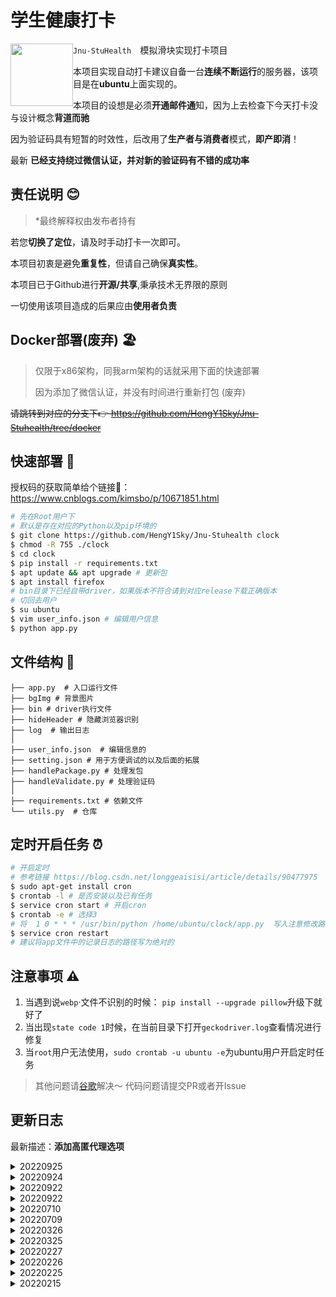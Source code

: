 #  学生健康打卡

<img src='https://img.shields.io/badge/Version-2.0.2-green' style='float:left; width:100px'/>

`Jnu-StuHealth  `模拟滑块实现打卡项目

本项目实现自动打卡建议自备一台**连续不断运行**的服务器，该项目是在**ubuntu**上面实现的。

本项目的设想是必须**开通邮件通**知，因为上去检查下今天打卡没与设计概念**背道而驰**

因为验证码具有短暂的时效性，后改用了**生产者与消费者**模式，**即产即消**！

最新 **已经支持绕过微信认证，并对新的验证码有不错的成功率**

##  责任说明 😊

> *最终解释权由发布者持有

若您**切换了定位**，请及时手动打卡一次即可。

本项目初衷是避免**重复性**，但请自己确保**真实性**。

本项目已于Github进行**开源/共享**,秉承技术无界限的原则

一切使用该项目造成的后果应由**使用者负责**

##  Docker部署(废弃) 🏖️

> 仅限于x86架构，同我arm架构的话就采用下面的快速部署
>
> 因为添加了微信认证，并没有时间进行重新打包 (废弃)

~~请跳转到对应的分支下👉 https://github.com/HengY1Sky/Jnu-Stuhealth/tree/docker~~

##  快速部署 🚀

授权码的获取简单给个链接🔗： https://www.cnblogs.com/kimsbo/p/10671851.html

```bash
# 先在Root用户下
# 默认是存在对应的Python以及pip环境的
$ git clone https://github.com/HengY1Sky/Jnu-Stuhealth clock
$ chmod -R 755 ./clock
$ cd clock
$ pip install -r requirements.txt
$ apt update && apt upgrade # 更新包 
$ apt install firefox
# bin目录下已经自带driver，如果版本不符合请到对应release下载正确版本
# 切回去用户
$ su ubuntu
$ vim user_info.json # 编辑用户信息
$ python app.py
```

## 文件结构 📁

```
├── app.py  # 入口运行文件
├── bgImg # 背景图片
├── bin # driver执行文件
├── hideHeader # 隐藏浏览器识别
├── log  # 输出日志
│
├── user_info.json  # 编辑信息的
├── setting.json # 用于方便调试的以及后面的拓展
├── handlePackage.py # 处理发包
├── handleValidate.py # 处理验证码
│
├── requirements.txt # 依赖文件
└── utils.py  # 仓库
```

##  定时开启任务 ⏰

```bash
# 开启定时
# 参考链接 https://blog.csdn.net/longgeaisisi/article/details/90477975
$ sudo apt-get install cron
$ crontab -l # 是否安装以及已有任务
$ service cron start # 开启cron
$ crontab -e # 选择3
# 将  1 0 * * * /usr/bin/python /home/ubuntu/clock/app.py  写入注意修改路径
$ service cron restart
# 建议将app文件中的记录日志的路径写为绝对的
```

##  注意事项 ⚠️

1. 当遇到说`webp`·文件不识别的时候： `pip install --upgrade pillow`升级下就好了
2. 当出现`state code 1`时候，在当前目录下打开`geckodriver.log`查看情况进行修复
3. 当`root`用户无法使用，`sudo crontab -u ubuntu -e`为ubuntu用户开启定时任务

> 其他问题请[谷歌](https://www.google.com.hk/)解决～ 代码问题请提交PR或者开Issue

##  更新日志

最新描述：**添加高匿代理选项**

<details>
<summary>20220925</summary>
<h3>添加高匿代理选项</h3>

当数量多了之后建议添加非相同IP进行处理
</details>

<details>
<summary>20220924</summary>
<h3>小更新以及重构发包</h3>

1. 换一个Cookie名称有意义码
2. 更加仿真 从Header到发包
</details>

<details>
<summary>20220922</summary>
<h3>对于新验证码有不错的成功率</h3>

再次稳定运行
</details>

<details>
<summary>20220922</summary>
<h3>避开微信</h3>

花了点时间分析，轻松😉绕过
</details>

<details>
<summary>20220710</summary>
<h3>修复Bug</h3>


发现在分析Json的时候并没有分析每个人的，导致在后端计算的时候始终不对。并且加上了保险，子线程也会Kill掉，免得被init接收无限制下去造Token
</details>

<details>
<summary>20220709</summary>
<h3>文件重构</h3>


把文件全部封装起来了，更好维护。
</details>

<details>
<summary>20220326</summary>
<h3>添加Docker容器</h3>


为了快速上手使用，造福大家免除配置环境的烦恼。
~~被迫~~花了点时间搭建了个容器，记得点个星星。
</details>

<details>
<summary>20220325</summary>
<h3>添加表格参数</h3>


新的表格出现了早/中/晚的昨日测量数据
现在已经加上且附带35.5-36.5的随机体温
</details>


<details>
<summary>20220227</summary>
<h3>紧急修复Crontab问题</h3>


加入拓展之后并在Crontab下执行会路径发生问题，经过我的排查在当前文件夹下使用 `cp -r ./hideHeader /home/ubuntu`并赋予执行权限 `chmod -R 777 /home/ubuntu/hideHeader`即可。至于路径不统一，查看[我的博客](https://hengy1.top/article/2c7b2295.html)简单配置即可找到问题所在。
</details>

<details>
<summary>20220226</summary>
<h3>重构发包与修改日志记录</h3>


当初年少不懂事，写的代码自尝苦果，写的不好自己现在重新写下。
新版发出，敬请谅解，多多指教～

- 重构发包
- 修改日志记录
  </details>

<details>
<summary>20220225</summary>
<h3>修改方式以及优化部分代码</h3>


受到小透明的启发，发现利用油猴方式是可以在不降低版本的情况下进行浏览器头部的绕过，以及发现部分代码存在可以优化空间。
正如小透明所说，降低版本是一个不明智的决定，抱歉～

- 添加上了绕过方式
- 添加了Logging日志记录格式
- 暂时修复Connection aborted
  </details>

<details><summary>20220215</summary>
<h3>动模块检测window.navigator修复(废弃)</h3>


收到邮箱错误，上去Debug发现只要是自动浏览器总是错的，不可能是对的。由于issue#1680  链接：https://github.com/mozilla/geckodriver/issues/1680

**作者在上面说**：And that is because the WebDriver spec defines that property on the Navigator object, which has to be set to true 
when tests are running with webdriver enabled. **即在88.0版本以上之后geckodriver不提供window.navigator.webdriver设置为None**

如果我发现有像谷歌存在`execute_cdp_cmd`的方法**我会第一时间更新**，所以总的思路已经有了。

``` bash
$ apt remove firefox # 卸载最新版本的firefox
$ wget https://ftp.mozilla.org/pub/firefox/releases/87.0b1/linux-x86_64/zh-CN/firefox-87.0b1.tar.bz2
$ tar -jxvf firefox-87.0b1.tar.bz2 # 会有个firefox文件
$ cd firefox
$ ./firefox --version # 查看版本
$ pwd # 查看firefox在哪里
$ sudo echo "export PATH=/home/ubuntu/firefox:$PATH" >  /etc/profile # 写入
$ source /etc/profile
$ firefox --version # 查看版本
$ python handleValidate.py # 如果为None就是成功了的(执行时注意用户)
# 关闭自动更新 https://blog.csdn.net/yu1014745867/article/details/79639440
$ crontab -e # 重新编辑
# 1 0 * * * . /etc/profile;/usr/bin/python /home/ubuntu/clock/app.py 将这句话改成你的对应路径写入
```